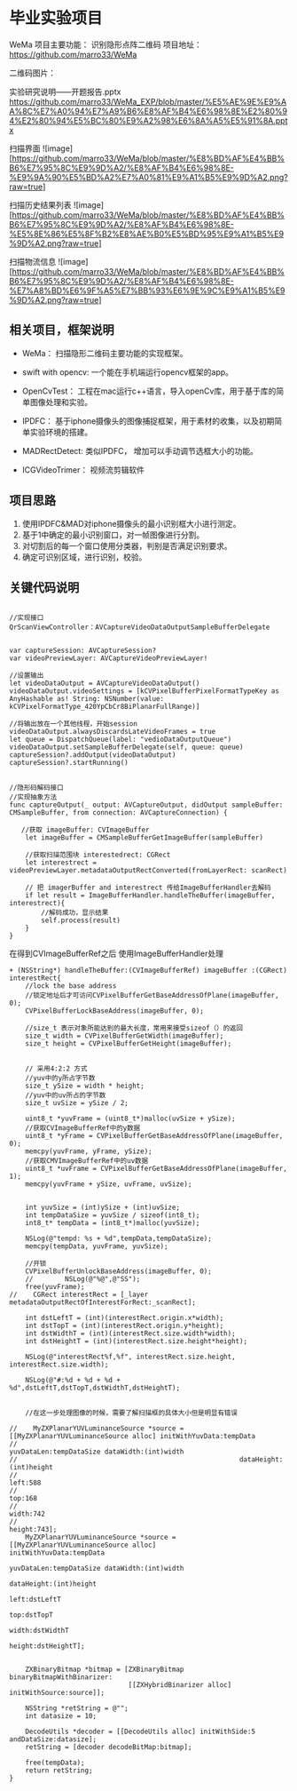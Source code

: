 
# 毕业实验项目

WeMa 项目主要功能：
识别隐形点阵二维码
项目地址：
https://github.com/marro33/WeMa

二维码图片：

实验研究说明——开题报告.pptx
https://github.com/marro33/WeMa_EXP/blob/master/%E5%AE%9E%E9%AA%8C%E7%A0%94%E7%A9%B6%E8%AF%B4%E6%98%8E%E2%80%94%E2%80%94%E5%BC%80%E9%A2%98%E6%8A%A5%E5%91%8A.pptx


扫描界面
![image][https://github.com/marro33/WeMa/blob/master/%E8%BD%AF%E4%BB%B6%E7%95%8C%E9%9D%A2/%E8%AF%B4%E6%98%8E-%E9%9A%90%E5%BD%A2%E7%A0%81%E9%A1%B5%E9%9D%A2.png?raw=true]


扫描历史结果列表
![image][https://github.com/marro33/WeMa/blob/master/%E8%BD%AF%E4%BB%B6%E7%95%8C%E9%9D%A2/%E8%AF%B4%E6%98%8E-%E5%8E%86%E5%8F%B2%E8%AE%B0%E5%BD%95%E9%A1%B5%E9%9D%A2.png?raw=true]

扫描物流信息
![image][https://github.com/marro33/WeMa/blob/master/%E8%BD%AF%E4%BB%B6%E7%95%8C%E9%9D%A2/%E8%AF%B4%E6%98%8E-%E7%A8%BD%E6%9F%A5%E7%BB%93%E6%9E%9C%E9%A1%B5%E9%9D%A2.png?raw=true]


## 相关项目，框架说明

* WeMa： 扫描隐形二维码主要功能的实现框架。

* swift with opencv: 一个能在手机端运行opencv框架的app。

* OpenCvTest： 工程在mac运行c++语言，导入openCv库，用于基于库的简单图像处理和实验。

* IPDFC： 基于iphone摄像头的图像捕捉框架，用于素材的收集，以及初期简单实验环境的搭建。

* MADRectDetect: 类似IPDFC， 增加可以手动调节选框大小的功能。

* ICGVideoTrimer： 视频流剪辑软件

## 项目思路

1. 使用IPDFC&MAD对iphone摄像头的最小识别框大小进行测定。
2. 基于1中确定的最小识别窗口，对一帧图像进行分割。
3. 对切割后的每一个窗口使用分类器，判别是否满足识别要求。
4. 确定可识别区域，进行识别，校验。

## 关键代码说明
```

//实现接口
QrScanViewController：AVCaptureVideoDataOutputSampleBufferDelegate


var captureSession: AVCaptureSession?
var videoPreviewLayer: AVCaptureVideoPreviewLayer!

//设置输出
let videoDataOutput = AVCaptureVideoDataOutput()
videoDataOutput.videoSettings = [kCVPixelBufferPixelFormatTypeKey as AnyHashable as! String: NSNumber(value: kCVPixelFormatType_420YpCbCr8BiPlanarFullRange)]

//将输出放在一个其他线程，开始session
videoDataOutput.alwaysDiscardsLateVideoFrames = true
let queue = DispatchQueue(label: "vedioDataOutputQueue")
videoDataOutput.setSampleBufferDelegate(self, queue: queue)
captureSession?.addOutput(videoDataOutput)
captureSession?.startRunning()


//隐形码解码接口
//实现抽象方法
func captureOutput(_ output: AVCaptureOutput, didOutput sampleBuffer: CMSampleBuffer, from connection: AVCaptureConnection) {

   //获取 imageBuffer: CVImageBuffer
    let imageBuffer = CMSampleBufferGetImageBuffer(sampleBuffer)

    //获取扫描范围块 interestedrect: CGRect
    let interestrect = videoPreviewLayer.metadataOutputRectConverted(fromLayerRect: scanRect)

    // 把 imagerBuffer and interestrect 传给ImageBufferHandler去解码
    if let result = ImageBufferHandler.handleTheBuffer(imageBuffer, interestrect){
        //解码成功，显示结果
        self.process(result)
    }
}
```
在得到CVImageBufferRef之后 使用ImageBufferHandler处理

```
+ (NSString*) handleTheBuffer:(CVImageBufferRef) imageBuffer :(CGRect) interestRect{
    //lock the base address
    //锁定地址后才可访问CVPixelBufferGetBaseAddressOfPlane(imageBuffer, 0);
    CVPixelBufferLockBaseAddress(imageBuffer, 0);

    //size_t 表示对象所能达到的最大长度，常用来接受sizeof（）的返回
    size_t width = CVPixelBufferGetWidth(imageBuffer);
    size_t height = CVPixelBufferGetHeight(imageBuffer);


    // 采用4:2:2 方式
    //yuv中的y所占字节数
    size_t ySize = width * height;
    //yuv中的uv所占的字节数
    size_t uvSize = ySize / 2;

    uint8_t *yuvFrame = (uint8_t*)malloc(uvSize + ySize);
    //获取CVImageBufferRef中的y数据
    uint8_t *yFrame = CVPixelBufferGetBaseAddressOfPlane(imageBuffer, 0);
    memcpy(yuvFrame, yFrame, ySize);
    //获取CMVImageBufferRef中的uv数据
    uint8_t *uvFrame = CVPixelBufferGetBaseAddressOfPlane(imageBuffer, 1);
    memcpy(yuvFrame + ySize, uvFrame, uvSize);


    int yuvSize = (int)ySize + (int)uvSize;
    int tempDataSize = yuvSize / sizeof(int8_t);
    int8_t* tempData = (int8_t*)malloc(yuvSize);

    NSLog(@"tempd: %s + %d",tempData,tempDataSize);
    memcpy(tempData, yuvFrame, yuvSize);

    //开锁
    CVPixelBufferUnlockBaseAddress(imageBuffer, 0);
    //        NSLog(@"%@",@"SS");
    free(yuvFrame);
//    CGRect interestRect = [_layer metadataOutputRectOfInterestForRect:_scanRect];

    int dstLeftT = (int)(interestRect.origin.x*width);
    int dstTopT = (int)(interestRect.origin.y*height);
    int dstWidthT = (int)(interestRect.size.width*width);
    int dstHeightT = (int)(interestRect.size.height*height);

    NSLog(@"interestRect%f,%f", interestRect.size.height, interestRect.size.width);

    NSLog(@"#:%d + %d + %d + %d",dstLeftT,dstTopT,dstWidthT,dstHeightT);


    //在这一步处理图像的时候，需要了解扫描框的具体大小但是明显有错误

//    MyZXPlanarYUVLuminanceSource *source = [[MyZXPlanarYUVLuminanceSource alloc] initWithYuvData:tempData
//                                                        yuvDataLen:tempDataSize dataWidth:(int)width
//                                                        dataHeight:(int)height
//                                                              left:588
//                                                               top:168
//                                                             width:742
//                                                            height:743];
    MyZXPlanarYUVLuminanceSource *source = [[MyZXPlanarYUVLuminanceSource alloc]                                                    initWithYuvData:tempData
                                                                                                                                         yuvDataLen:tempDataSize dataWidth:(int)width
                                                            dataHeight:(int)height
                                                                  left:dstLeftT
                                                                   top:dstTopT
                                                                 width:dstWidthT
                                                                height:dstHeightT];


    ZXBinaryBitmap *bitmap = [ZXBinaryBitmap binaryBitmapWithBinarizer:
                              [[ZXHybridBinarizer alloc] initWithSource:source]];

    NSString *retString = @"";
    int datasize = 10;

    DecodeUtils *decoder = [[DecodeUtils alloc] initWithSide:5 andDataSize:datasize];
    retString = [decoder decodeBitMap:bitmap];

    free(tempData);
    return retString;
}

```
